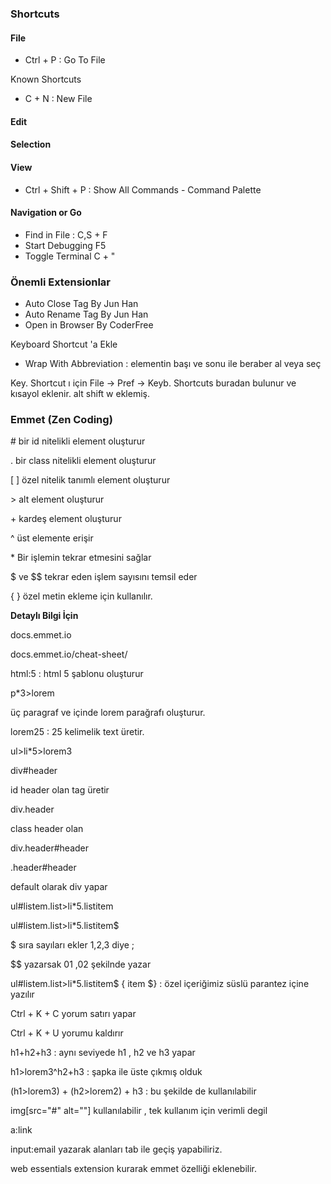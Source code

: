 



### Shortcuts



#### File

- Ctrl + P : Go To File



Known Shortcuts

- C + N : New File

#### Edit



#### Selection



#### View

- Ctrl + Shift + P : Show All Commands - Command Palette





#### Navigation or Go

- Find in File : C,S + F
- Start Debugging F5
- Toggle Terminal C + "





### Önemli Extensionlar

- Auto Close Tag By Jun Han
- Auto Rename Tag By Jun Han
- Open in Browser By CoderFree



Keyboard Shortcut 'a Ekle

- Wrap With Abbreviation : elementin başı ve sonu ile beraber al veya seç

Key. Shortcut ı için File -> Pref -> Keyb. Shortcuts buradan bulunur ve kısayol eklenir. alt shift w eklemiş.



### Emmet (Zen Coding) 

\# bir id nitelikli element oluşturur

. bir class nitelikli element oluşturur

[ ] özel nitelik tanımlı element oluşturur

\> alt element oluşturur

\+  kardeş element oluşturur

^  üst elemente erişir

\* Bir işlemin tekrar etmesini sağlar

\$ ve $$ tekrar eden işlem sayısını temsil eder

{ } özel metin ekleme için kullanılır.

**Detaylı Bilgi İçin**

docs.emmet.io

docs.emmet.io/cheat-sheet/

html:5 : html 5 şablonu oluşturur

p*3>lorem 

üç paragraf ve içinde lorem parağrafı oluşturur.

lorem25 : 25 kelimelik text üretir.

ul>li*5>lorem3

div#header

id header olan tag üretir

div.header

class header olan 

div.header#header

.header#header

default olarak div yapar

ul#listem.list>li*5.listitem

ul#listem.list>li*5.listitem$

\$ sıra sayıları ekler 1,2,3 diye ;

\$$ yazarsak 01 ,02 şekilnde yazar

ul#listem.list>li*5.listitem$ { item $} : özel içeriğimiz süslü parantez içine yazılır 

Ctrl + K + C yorum satırı yapar

Ctrl + K + U yorumu kaldırır

h1+h2+h3  : aynı seviyede h1 , h2 ve h3 yapar



h1>lorem3^h2+h3    : şapka ile üste çıkmış olduk

(h1>lorem3) + (h2>lorem2) + h3    : bu şekilde de kullanılabilir

img[src="#" alt=""] kullanılabilir , tek kullanım için verimli degil

a:link 

input:email yazarak alanları tab ile geçiş yapabiliriz.

web essentials extension kurarak emmet özelliği eklenebilir.



 





#### 





